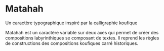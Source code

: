 # Matahah

Un caractère typographique inspiré par la calligraphie koufique

Matahah est un caractère variable sur deux axes qui permet de créer des compositions labyrinthiques se composant de textes. Il reprend les règles de constructions des compositions koufiques carré historiques.

